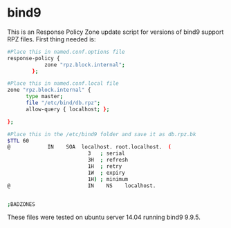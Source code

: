 # bind9
This is an Response Policy Zone update script for versions of bind9 support RPZ files.
First thing needed is:
```bash
#Place this in named.conf.options file
response-policy {
            zone "rpz.block.internal";
        };
```

```bash
#Place this in named.conf.local file
zone "rpz.block.internal" {
      type master;
      file "/etc/bind/db.rpz";
      allow-query { localhost; };

};
```
```bash
#Place this in the /etc/bind9 folder and save it as db.rpz.bk
$TTL 60
@            IN    SOA  localhost. root.localhost.  (
                          3   ; serial
                          3H  ; refresh
                          1H  ; retry
                          1W  ; expiry
                          1H) ; minimum
@                         IN    NS    localhost.


;BADZONES
```
These files were tested on ubuntu server 14.04 running bind9 9.9.5.

